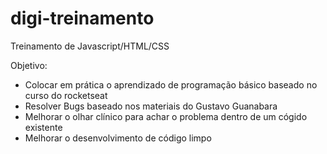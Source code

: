 # digi-treinamento
Treinamento de Javascript/HTML/CSS

Objetivo:
- Colocar em prática o aprendizado de programação básico baseado no curso do rocketseat
- Resolver Bugs baseado nos materiais do Gustavo Guanabara
- Melhorar o olhar clínico para achar o problema dentro de um cógido existente
- Melhorar o desenvolvimento de código limpo
